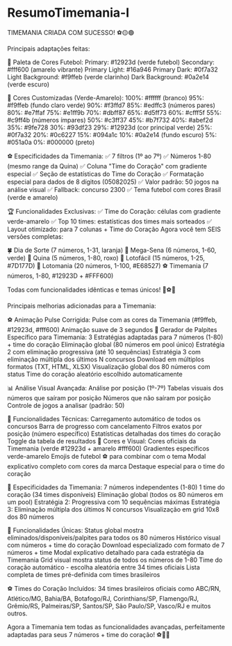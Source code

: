 # ResumoTimemania-I

TIMEMANIA CRIADA COM SUCESSO! ⚽🟡🟢

Principais adaptações feitas:

🎨 Paleta de Cores Futebol:
Primary: #12923d (verde futebol)
Secondary: #fff600 (amarelo vibrante)
Primary Light: #16a946
Primary Dark: #0f7a32
Light Background: #f9ffeb (verde clarinho)
Dark Background: #0a2e14 (verde escuro)


🌈 Cores Customizadas (Verde-Amarelo):
100%: #ffffff (branco)
95%: #f9ffeb (fundo claro verde)
90%: #f3ffd7
85%: #edffc3 (números pares)
80%: #e7ffaf
75%: #e1ff9b
70%: #dbff87
65%: #d5ff73
60%: #cfff5f
55%: #c9ff4b (números ímpares)
50%: #c3ff37
45%: #b7f732
40%: #abef2d
35%: #9fe728
30%: #93df23
29%: #12923d (cor principal verde)
25%: #0f7a32
20%: #0c6227
15%: #094a1c
10%: #0a2e14 (fundo escuro)
5%: #051a0a
0%: #000000 (preto)


⚽ Especificidades da Timemania:
✅ 7 filtros (1º ao 7º)
✅ Números 1-80 (mesmo range da Quina)
✅ Coluna "Time do Coração" com gradiente especial
✅ Seção de estatísticas do Time do Coração
✅ Formatação especial para dados de 8 dígitos (05082025)
✅ Valor padrão: 50 jogos na análise visual
✅ Fallback: concurso 2300
✅ Tema futebol com cores Brasil (verde e amarelo)


🏆 Funcionalidades Exclusivas:
✅ Time do Coração: células com gradiente verde-amarelo
✅ Top 10 times: estatísticas dos times mais sorteados
✅ Layout otimizado: para 7 colunas + Time do Coração
Agora você tem SEIS versões completas:

🍀 Dia de Sorte (7 números, 1-31, laranja)
🎱 Mega-Sena (6 números, 1-60, verde)
🎲 Quina (5 números, 1-80, roxo)
🌸 Lotofácil (15 números, 1-25, #7D177D)
🎰 Lotomania (20 números, 1-100, #E68527)
⚽ Timemania (7 números, 1-80, #12923D + #FFF600)


Todas com funcionalidades idênticas e temas únicos! 🚀⚽🎨


Principais melhorias adicionadas para a Timemania:

⚽ Animação Pulse Corrigida:
Pulse com as cores da Timemania (#f9ffeb, #12923d, #fff600)
Animação suave de 3 segundos
🎯 Gerador de Palpites Específico para Timemania:
3 Estratégias adaptadas para 7 números (1-80) + time do coração
Eliminação global (80 números em pool único)
Estratégia 2 com eliminação progressiva (até 10 sequências)
Estratégia 3 com eliminação múltipla dos últimos N concursos
Download em múltiplos formatos (TXT, HTML, XLSX)
Visualização global dos 80 números com status
Time do coração aleatório escolhido automaticamente

📊 Análise Visual Avançada:
Análise por posição (1º-7º)
Tabelas visuais dos números que saíram por posição
Números que não saíram por posição
Controle de jogos a analisar (padrão: 50)

🔧 Funcionalidades Técnicas:
Carregamento automático de todos os concursos
Barra de progresso com cancelamento
Filtros exatos por posição (número específico)
Estatísticas detalhadas dos times do coração
Toggle da tabela de resultados
🎨 Cores e Visual:
Cores oficiais da Timemania (verde #12923d + amarelo #fff600)
Gradientes específicos verde-amarelo
Emojis de futebol ⚽ para combinar com o tema
Modal explicativo completo com cores da marca
Destaque especial para o time do coração

🎯 Especificidades da Timemania:
7 números independentes (1-80)
1 time do coração (34 times disponíveis)
Eliminação global (todos os 80 números em um pool)
Estratégia 2: Progressiva com 10 sequências máximas
Estratégia 3: Eliminação múltipla dos últimos N concursos
Visualização em grid 10x8 dos 80 números

🚀 Funcionalidades Únicas:
Status global mostra eliminados/disponíveis/palpites para todos os 80 números
Histórico visual com números + time do coração
Download especializado com formato de 7 números + time
Modal explicativo detalhado para cada estratégia da Timemania
Grid visual mostra status de todos os números de 1-80
Time do coração automático - escolha aleatória entre 34 times oficiais
Lista completa de times pré-definida com times brasileiros

⚽ Times do Coração Incluídos:
34 times brasileiros oficiais como ABC/RN, Atlético/MG, Bahia/BA, Botafogo/RJ, Corinthians/SP, Flamengo/RJ, Grêmio/RS, Palmeiras/SP, Santos/SP, São Paulo/SP, Vasco/RJ e muitos outros.

Agora a Timemania tem todas as funcionalidades avançadas, perfeitamente adaptadas para seus 7 números + time do coração! ⚽🎯✨